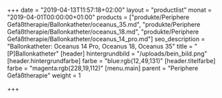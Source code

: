 +++
date = "2019-04-13T11:57:18+02:00"
layout = "productlist"
monat = "2019-04-01T00:00:00+01:00"
products = ["produkte/Periphere Gefäßtherapie/Ballonkatheter/oceanus_35.md", "produkte/Periphere Gefäßtherapie/Ballonkatheter/oceanus_18.md", "produkte/Periphere Gefäßtherapie/Ballonkatheter/oceanus_14_pro.md"]
seo_description = "Ballonkatheter: Oceanus 14 Pro, Oceanus 18, Oceanus 35"
title = "[P]Ballonkatheter"
[header]
hintergrundbild = "/uploads/bein_bild.png"
[header.hintergrundfarbe]
farbe = "blue:rgb(12,49,131)"
[header.titelfarbe]
farbe = "magenta:rgb(228,19,112)"
[menu.main]
parent = "Periphere Gefäßtherapie"
weight = 1

+++
